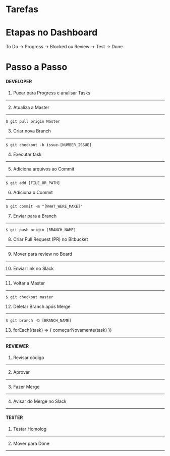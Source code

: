 Tarefas
=======

# Etapas no Dashboard

  To Do -> Progress -> Blocked ou Review -> Test -> Done


# Passo a Passo


#### DEVELOPER
1. Puxar para Progress e analisar Tasks
---------------------------------------

2. Atualiza a Master
--------------------

```
$ git pull origin Master
```

3. Criar nova Branch
--------------------

```
$ git checkout -b issue-[NUMBER_ISSUE]
```

4. Executar task
----------------

5. Adiciona arquivos ao Commit
------------------------------

```
$ git add [FILE_OR_PATH]
```

6. Adiciona o Commit
--------------------

```
$ git commit -m "[WHAT_WERE_MAKE]"
```

7. Enviar para a Branch
-----------------------

```
$ git push origin [BRANCH_NAME]
```

8. Criar Pull Request (PR) no Bitbucket
---------------------------------------

9. Mover para review no Board
-----------------------------

10. Enviar link no Slack
------------------------

11. Voltar a Master
-------------------

```
$ git checkout master
```

12. Deletar Branch após Merge
-----------------------------

```
$ git branch -D [BRANCH_NAME]
```

13. forEach((task) => { começarNovamente(task) })
-------------------------------------------------


#### REVIEWER
1. Revisar código
-----------------

2. Aprovar
----------

3. Fazer Merge
--------------

4. Avisar do Merge no Slack
---------------------------


#### TESTER
1. Testar Homolog
-----------------

2. Mover para Done
------------------
